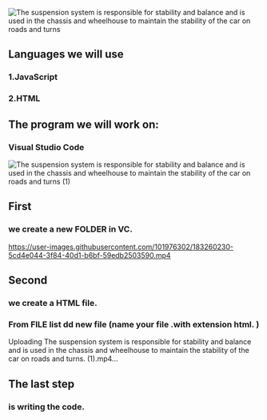 ![The suspension system is responsible for stability and balance and is used in the chassis and wheelhouse to maintain the stability of the car on roads and turns](https://user-images.githubusercontent.com/101976302/183256536-3b81f897-7fd3-4ff6-8d95-3299cfd0028f.gif)
## Languages we will use
### 1.JavaScript
### 2.HTML
## The program we will work on:
### Visual Studio Code
![The suspension system is responsible for stability and balance and is used in the chassis and wheelhouse to maintain the stability of the car on roads and turns  (1)](https://user-images.githubusercontent.com/101976302/183260155-878bf984-6c95-4a8d-a715-7a6e5a78cbd0.gif)


## First 
### we create a new FOLDER in VC.

https://user-images.githubusercontent.com/101976302/183260230-5cd4e044-3f84-40d1-b6bf-59edb2503590.mp4

## Second 
###  we create a HTML file.
### From FILE list dd new file (name your file .with extension  html. )
Uploading The suspension system is responsible for stability and balance and is used in the chassis and wheelhouse to maintain the stability of the car on roads and turns. (1).mp4…

## The last step
### is writing the code.




